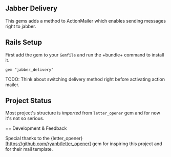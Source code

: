 Jabber Delivery
---------------

This gems adds a method to ActionMailer which enables sending messages right to jabber.

Rails Setup
-----------

First add the gem to your `Gemfile` and run the +bundle+ command to install it.

  `gem "jabber_delivery"`

TODO: Think about switching delivery method right before activating action mailer.

Project Status
--------------

Most project's structure is *imported* from `letter_opener` gem and for now it's not so serious.


== Development & Feedback

Special thanks to the {letter_opener}[https://github.com/ryanb/letter_opener] gem for inspiring this project and for their mail template.
